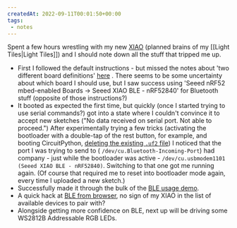 ```yaml
---
createdAt: 2022-09-11T00:01:50+00:00
tags:
 - notes
---
```

Spent a few hours wrestling with my new [XIAO](https://www.seeedstudio.com/Seeed-XIAO-BLE-nRF52840-p-5201.html) (planned brains of my [[Light Tiles|Light Tiles]]) and I should note down all the stuff that tripped me up.

 - First I followed the default instructions - but missed the notes about 'two different board definitions' [here](https://wiki.seeedstudio.com/XIAO_BLE/#two-arduino-libraries) . There seems to be some uncertainty about which board I should use, but I saw success using 'Seeed nRF52 mbed-enabled Boards -> Seeed XIAO BLE - nRF52840' for Bluetooth stuff (opposite of those instructions?)
 - It booted as expected the first time, but quickly (once I started trying to use serial commands?) got into a state where I couldn't convince it to accept new sketches ("No data received on serial port. Not able to proceed.") After experimentally trying a few tricks (activating the bootloader with a double-tap of the rest button, for example, and booting CircuitPython, [deleting the existing `.uf2` file](https://forum.seeedstudio.com/t/seeeduino-xiao-dead-unable-to-upload-sketches-after-code-upload-solved/258219)) I noticed that the port I was trying to send to ( `/dev/cu.Bluetooth-Incoming-Port`) had company - just while the bootloader was active - `/dev/cu.usbmodem1101 (Seeed XIAO BLE - nRF52840)`. Switching to that one got me running again. (Of course that required me to reset into bootloader mode again, every time I uploaded a new sketch.)
 - Successfully made it through the bulk of the [BLE usage demo](https://wiki.seeedstudio.com/XIAO-BLE-Sense-Bluetooth-Usage/).
  - A quick hack at [BLE from browser](https://github.com/simonhildebrandt/bluetooth), no sign of my XIAO in the list of available devices to pair with? 
  - Alongside getting more confidence on BLE, next up will be driving some WS2812B Addressable RGB LEDs.